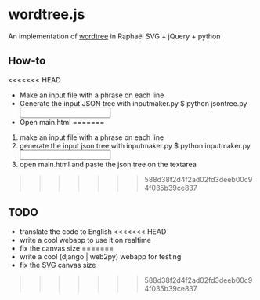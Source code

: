 wordtree.js
===========

An implementation of [wordtree](http://www-958.ibm.com/software/data/cognos/manyeyes/page/Word_Tree.html) in Raphaël SVG + jQuery + python

How-to
------
<<<<<<< HEAD
- Make an input file with a phrase on each line
- Generate the input JSON tree with inputmaker.py
    $ python jsontree.py <input file> <word on the root>
- Open main.html
=======
1. make an input file with a phrase on each line
2. generate the input json tree with inputmaker.py
    $ python inputmaker.py <input file> <root word>
3. open main.html and paste the json tree on the textarea
>>>>>>> 588d38f2d4f2ad02fd3deeb00c94f035b39ce837

TODO
----
- translate the code to English
<<<<<<< HEAD
- write a cool webapp to use it on realtime
- fix the canvas size
=======
- write a cool (django | web2py) webapp for testing
- fix the SVG canvas size
>>>>>>> 588d38f2d4f2ad02fd3deeb00c94f035b39ce837
